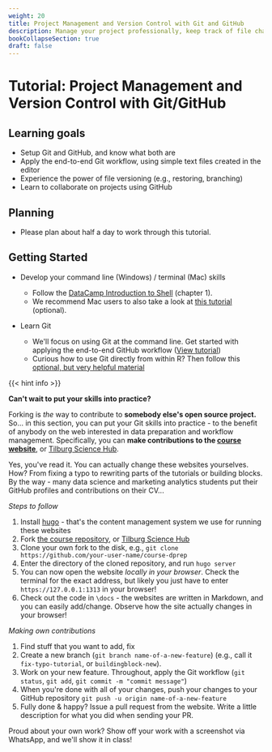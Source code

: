 ```yaml
---
weight: 20
title: Project Management and Version Control with Git and GitHub
description: Manage your project professionally, keep track of file changes and apply the end-to-end Git workflow.
bookCollapseSection: true
draft: false
---
```


# Tutorial: Project Management and Version Control with Git/GitHub

## Learning goals

* Setup Git and GitHub, and know what both are
* Apply the end-to-end Git workflow, using simple text files created in the editor
* Experience the power of file versioning (e.g., restoring, branching)
* Learn to collaborate on projects using GitHub

## Planning

* Please plan about half a day to work through this tutorial.

## Getting Started

- Develop your command line (Windows) / terminal (Mac) skills
  - Follow the [DataCamp Introduction to Shell](https://learn.datacamp.com/courses/introduction-to-shell) (chapter 1).
  - We recommend Mac users to also take a look at [this tutorial](https://generalassembly.github.io/prework/cl) (optional).

- Learn Git
  - We'll focus on using Git at the command line. Get started with applying the end-to-end GitHub workflow ([View tutorial](version-control.html))
  - Curious how to use Git directly from within R? Then follow this [optional, but very helpful material](https://swcarpentry.github.io/git-novice/14-supplemental-rstudio/)

{{< hint info >}}

__Can't wait to put your skills into practice?__

Forking is *the* way to contribute to __somebody else's open source project.__ So... in this section, you can put your Git skills into practice - to the benefit of anybody on the web interested in data preparation and workflow management. Specifically, you can __make contributions to the [course website](https://dprep.hannesdatta.com)__, or [Tilburg Science Hub](https://tilburgsciencehub.com).

Yes, you've read it. You can actually change these websites yourselves. How? From fixing a typo to rewriting parts of the tutorials or building blocks. By the way - many data science and marketing analytics students put their GitHub profiles and contributions on their CV...

*Steps to follow*


1. Install [hugo](https://gohugo.io/getting-started/installing/) - that's the content management system we use for running these websites
2. Fork [the course repository](https://github.com/hannesdatta/course-dprep), or [Tilburg Science Hub](https://github.com/tilburgsciencehub/tsh-website)
3. Clone your own fork to the disk, e.g., `git clone https://github.com/your-user-name/course-dprep`
4. Enter the directory of the cloned repository, and run `hugo server`
5. You can now open the website *locally in your browser*. Check the terminal for the exact address, but likely you just have to enter `https://127.0.0.1:1313` in your browser!
6. Check out the code in `\docs` - the websites are written in Markdown, and you can easily add/change. Observe how the site actually changes in your browser!

*Making own contributions*

1. Find stuff that you want to add, fix
2. Create a new branch (`git branch name-of-a-new-feature`) (e.g., call it `fix-typo-tutorial`, or `buildingblock-new`).
6. Work on your new feature. Throughout, apply the Git workflow (`git status`, `git add`, `git commit -m "commit message"`)
7. When you're done with all of your changes, push your changes to your GitHub repository `git push -u origin name-of-a-new-feature`
8. Fully done & happy? Issue a pull request from the website. Write a little description for what you did when sending your PR.

Proud about your own work? Show off your work with a screenshot via WhatsApp, and we'll show it in class!
